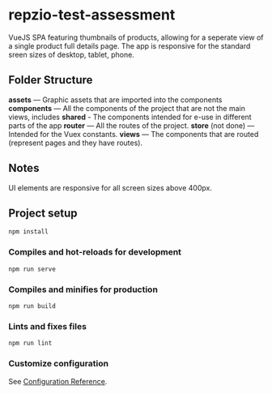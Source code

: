 # repzio-test-assessment

VueJS SPA featuring thumbnails of products, allowing for a seperate view of a single product full details page. The app is responsive for the standard sreen sizes of desktop, tablet, phone.

## Folder Structure

**assets** — Graphic assets that are imported into the components
**components** — All the components of the project that are not the main views, includes
**shared** - The components intended for e-use in different parts of the app
**router** — All the routes of the project.
**store** (not done) — Intended for the Vuex constants.
**views** — The components that are routed (represent pages and they have routes).

## Notes

UI elements are responsive for all screen sizes above 400px.


## Project setup
```
npm install
```

### Compiles and hot-reloads for development
```
npm run serve
```

### Compiles and minifies for production
```
npm run build
```

### Lints and fixes files
```
npm run lint
```

### Customize configuration
See [Configuration Reference](https://cli.vuejs.org/config/).
